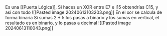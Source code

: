 Es una [[Puerta Lógica]], 
Si haces un XOR entre E7 e I15 obtendrías C15, y así con todo
![[Pasted image 20240613103203.png]]
En el xor se calcula de forma binaria
Si sumas 2 + 5 los pasas a binario y los sumas en vertical, el resultado es en binario, y lo pasas a decimal
![[Pasted image 20240613110043.png]]